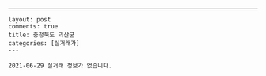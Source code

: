---
    layout: post
    comments: true
    title: 충청북도 괴산군
    categories: [실거래가]
    ---

    2021-06-29 실거래 정보가 없습니다.

    
